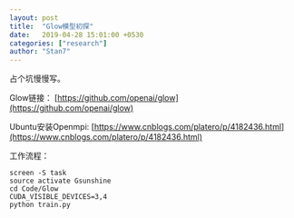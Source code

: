```yaml
---
layout: post
title:  "Glow模型初探"
date:   2019-04-28 15:01:00 +0530
categories: ["research"]
author: "Stan7"
---
```

占个坑慢慢写。

Glow链接：
[https://github.com/openai/glow](https://github.com/openai/glow)

Ubuntu安装Openmpi:
[https://www.cnblogs.com/platero/p/4182436.html](https://www.cnblogs.com/platero/p/4182436.html)

工作流程：
```
screen -S task
source activate Gsunshine
cd Code/Glow
CUDA_VISIBLE_DEVICES=3,4
python train.py
```

